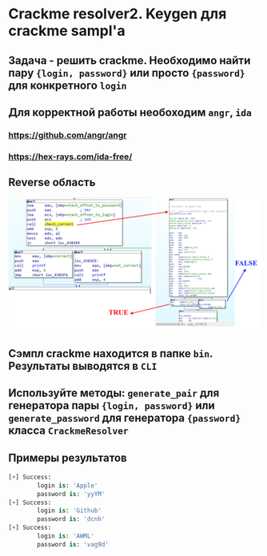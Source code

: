 # Crackme resolver2. Keygen для crackme sampl'а

## Задача - решить crackme. Необходимо найти пару ```{login, password}``` или просто ```{password}``` для конкретного ```login```

## Для корректной работы необоходим ```angr```, ```ida```

### <https://github.com/angr/angr>

### <https://hex-rays.com/ida-free/>

## Reverse область

![alt text](/img/reverse.png)

## Сэмпл crackme находится в папке ```bin```. Результаты выводятся в ```CLI```

## Используйте методы: ```generate_pair``` для генератора пары ```{login, password}``` или ```generate_password``` для генератора ```{password}``` класса ```CrackmeResolver```

## Примеры результатов

```PYTHON
[+] Success: 
        login is: 'Apple'
        password is: 'yyYM'
[+] Success: 
        login is: 'Github'
        password is: 'dcnh'
[+] Success: 
        login is: 'AWML'
        password is: 'vag9d'
```
